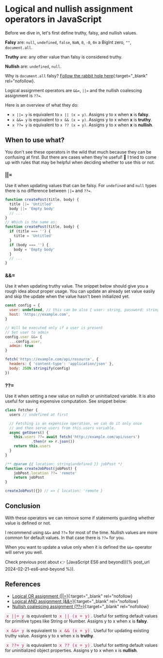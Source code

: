# Logical and nullish assignment operators in JavaScript

Before we dive in, let's first define truthy, falsy, and nullish values.

**Falsy** are: `null`, `undefined`, `false`, `NaN`, `0`, `-0`, `0n` a BigInt zero, `""`, `document.all`.

**Truthy** are: any other value than falsy is considered truthy.

**Nullish** are: `undefined`, `null`.

Why is `document.all` falsy? [Follow the rabbit hole here](https://stackoverflow.com/questions/10350142/why-is-document-all-falsy){:target="_blank" rel="nofollow}.

Logical assignment operators are `&&=`, `||=` and the nullish coalescing assignment is `??=`.

Here is an overview of what they do:

* `x ||= y` is equivalent to `x || (x = y)`. Assigns y to x when **x** is **falsy**.
* `x &&= y` is equivalent to `x && (x = y)`. Assigns y to x when **x** is **truthy**.
* `x ??= y` is equivalent to `x ?? (x = y)`. Assigns y to x when **x** is **nullish**.


## When to use what?

You don't see these operators in the wild that much because they can be confusing at first.
But there are cases when they're useful! 💪
I tried to come up with rules that may be helpful when deciding whether to use this or not.

### ||=

Use it when updating values that can be falsy.
For `undefined` and `null` types there is no difference between `||=` and `??=`.

```js
function createPost(title, body) {
  title ||= 'Untitled'
  body ||= 'Empty body'
  // ...
}
// Which is the same as:
function createPost(title, body) {
  if (title === '') {
    title = 'Untitled'
  }
  if (body === '') {
    body = 'Empty body'
  }
  // ...
}
```

### &&=
Use it when updating truthy value.
The snippet below should give you a rough idea about proper usage.
You can update an already set value easily and skip the update when the value hasn't been initialized yet.

```js
const config = {
  user: undefined, // this can be also { user: string, password: string, admin: boolean }
  host: 'https://example.com',
}

// Will be executed only if a user is present
// Set user to admin
config.user &&= {
  ...config.user,
  admin: true
}

fetch('https://example.com/api/resource', {
  headers: { 'content-type': 'application/json' },
  body: JSON.stringify(config)
})
```

### ??=

Use it when setting a new value on nullish or uninitialized variable.
It is also useful for saving expensive computation.
See snippet below:

```js
class Fetcher {
  users // undefined at first

  // Fetching is an expensive operation, we can do it only once
  // and then serve users from this.users variable.
  async getUsers() {
    this.users ??= await fetch('http://example.com/api/users')
			.then(r => r.json())
    return this.users
  }
}
```

```js
/** @param {{ location: string|undefined }} jobPost */
function createJobPost(jobPost) {
	jobPost.location ??= 'remote'
	return jobPost
}

createJobPost({}) // => { location: 'remote }
```

## Conclusion

With these operators we can remove some if statements guarding whether value is defined or not.

I recommend using `&&=` and `??=` for most of the time.
Nullish values are more common for default values. In that case there is `??=` for you.

When you want to update a value only when it is defined the `&&=` operator will serve you well.


Check previous post about 👉 [JavaScript ES6 and beyond]({% post_url 2024-02-21-es6-and-beyond %}).

## References

- [Logical OR assignment (\|\|=)](https://developer.mozilla.org/en-US/docs/Web/JavaScript/Reference/Operators/Logical_OR_assignment){:target="_blank" rel="nofollow}
- [Logical AND assignment (&&=)](https://developer.mozilla.org/en-US/docs/Web/JavaScript/Reference/Operators/Logical_AND_assignment){:target="_blank" rel="nofollow}
- [Nullish coalescing assignment (??=)](https://developer.mozilla.org/en-US/docs/Web/JavaScript/Reference/Operators/Nullish_coalescing_assignment){:target="_blank" rel="nofollow}


<p>
<code style="font-size:14px; padding:0 3px;color: #c25;background-color: #f7f7f9;border: 1px solid #e1e1e8;border-radius: 3px;">x ||= y</code> is equivalent to <code style="font-size:14px; padding:0 3px;color: #c25;background-color: #f7f7f9;border: 1px solid #e1e1e8;border-radius: 3px;">x || (x = y)</code>. Useful for setting default values for primitive types like String or Number. Assigns y to x when x is <strong>falsy</strong>.
</p>
<p>
<code style="font-size:14px; padding:0 3px;color: #c25;background-color: #f7f7f9;border: 1px solid #e1e1e8;border-radius: 3px;">x &&= y</code> is equivalent to <code style="font-size:14px; padding:0 3px;color: #c25;background-color: #f7f7f9;border: 1px solid #e1e1e8;border-radius: 3px;">x && (x = y)</code>. Useful for updating existing truthy value. Assigns y to x when x is <strong>truthy</strong>.
</p>
<p>
<code style="font-size:14px; padding:0 3px;color: #c25;background-color: #f7f7f9;border: 1px solid #e1e1e8;border-radius: 3px;">x ??= y</code> is equivalent to <code style="font-size:14px; padding:0 3px;color: #c25;background-color: #f7f7f9;border: 1px solid #e1e1e8;border-radius: 3px;">x ?? (x = y)</code>. Useful for setting default values for uninitialized object properties. Assigns y to x when x is <strong>nullish</strong>.
</p>
